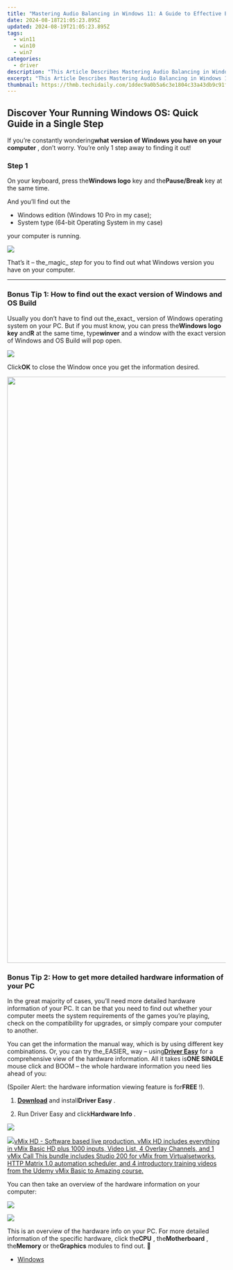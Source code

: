 ```yaml
---
title: "Mastering Audio Balancing in Windows 11: A Guide to Effective Equalization"
date: 2024-08-18T21:05:23.895Z
updated: 2024-08-19T21:05:23.895Z
tags:
  - win11
  - win10
  - win7
categories:
  - driver
description: "This Article Describes Mastering Audio Balancing in Windows 11: A Guide to Effective Equalization"
excerpt: "This Article Describes Mastering Audio Balancing in Windows 11: A Guide to Effective Equalization"
thumbnail: https://thmb.techidaily.com/1ddec9a0b5a6c3e1804c33a43db9c91ffd9d92f92510209406429341a2fb6bc6.jpg
---
```


## Discover Your Running Windows OS: Quick Guide in a Single Step

If you’re constantly wondering**what version of Windows you have on your computer** , don’t worry. You’re only 1 step away to finding it out!

### Step 1

 On your keyboard, press the**Windows logo** key and the**Pause/Break** key at the same time.

And you’ll find out the

* Windows edition (Windows 10 Pro in my case);
* System type (64-bit Operating System in my case)

your computer is running.

![](https://images.drivereasy.com/wp-content/uploads/2018/07/img_5b3c7f96c235d.jpg)

 That’s it – the_magic_ _step_ for you to find out what Windows version you have on your computer.

---

### Bonus Tip 1: How to find out the exact version of Windows and OS Build

 Usually you don’t have to find out the_exact_ version of Windows operating system on your PC. But if you must know, you can press the**Windows logo key** and**R** at the same time, type**winver** and a window with the exact version of Windows and OS Build will pop open.

![](https://images.drivereasy.com/wp-content/uploads/2018/07/img_5b3c8259ca576.jpg)

 Click**OK** to close the Window once you get the information desired.

<!-- affiliate ads begin -->
<a href="https://twopages.pxf.io/c/5597632/1873305/18544" target="_top" id="1873305"><img src="//a.impactradius-go.com/display-ad/18544-1873305" border="0" alt="" width="1080" height="1350"/></a><img height="0" width="0" src="https://imp.pxf.io/i/5597632/1873305/18544" style="position:absolute;visibility:hidden;" border="0" />
<!-- affiliate ads end -->
### Bonus Tip 2: How to get more detailed hardware information of your PC

 In the great majority of cases, you’ll need more detailed hardware information of your PC. It can be that you need to find out whether your computer meets the system requirements of the games you’re playing, check on the compatibility for upgrades, or simply compare your computer to another.

 You can get the information the manual way, which is by using different key combinations. Or, you can try the_EASIER_ way – using[**Driver Easy**](https://tools.techidaily.com/drivereasy/download/) for a comprehensive view of the hardware information. All it takes is**ONE SINGLE** mouse click and BOOM – the whole hardware information you need lies ahead of you:

 (Spoiler Alert: the hardware information viewing feature is for**FREE** !).

 1) **[Download](https://tools.techidaily.com/drivereasy/download/)**  and install**Driver Easy** .

 2) Run Driver Easy and click**Hardware Info** .  

![](https://images.drivereasy.com/wp-content/uploads/2019/02/image-23.png)

<!-- affiliate ads begin -->
<a href="https://secure.2checkout.com/order/checkout.php?PRODS=4718730&QTY=1&AFFILIATE=108875&CART=1"> <img src="https://secure.avangate.com/images/merchant/ce9a6fb2becc2d235e62b125e9260102/products/copy_vMixCallScreenshot1-large.jpg" border="0">vMix HD - Software based live production. vMix HD includes everything in vMix Basic HD plus 1000 inputs, Video List, 4 Overlay Channels, and 1 vMix Call 
This bundle includes Studio 200 for vMix from Virtualsetworks, HTTP Matrix 1.0 automation scheduler, and 4 introductory training videos from the Udemy vMix Basic to Amazing course. </a>
<!-- affiliate ads end -->
 You can then take an overview of the hardware information on your computer:

![](https://images.drivereasy.com/wp-content/uploads/2019/02/image-24.png)

<!-- affiliate ads begin -->
<a href="https://store.movavi.com/affiliate.php?ACCOUNT=MOVAVI&AFFILIATE=108875&PATH=https%3A%2F%2Fwww.movavi.com%3FAFFILIATE%3D108875%26RESOURCE%3DMovavi%2BVideo%2BEditor%2Bbox"><img src="https://mcusercontent.com/0885a03ded3d480dca9287f12/images/6d3207fd-9f15-4c21-f0ad-59c68e6a7e2a.png" border="0"></a>
<!-- affiliate ads end -->
 This is an overview of the hardware info on your PC. For more detailed information of the specific hardware, click the**CPU** , the**Motherboard** , the**Memory** or the**Graphics** modules to find out. 🙂

* [Windows](https://tools.techidaily.com/drivereasy/download/)

<ins class="adsbygoogle"
     style="display:block"
     data-ad-format="autorelaxed"
     data-ad-client="ca-pub-7571918770474297"
     data-ad-slot="1223367746"></ins>



<ins class="adsbygoogle"
     style="display:block"
     data-ad-client="ca-pub-7571918770474297"
     data-ad-slot="8358498916"
     data-ad-format="auto"
     data-full-width-responsive="true"></ins>


